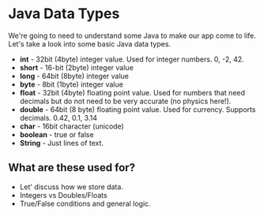 # Java Data Types

We're going to need to understand some Java to make our app come to life. Let's take a look into some basic Java data types.

* **int** - 32bit (4byte) integer value. Used for integer numbers. 0, -2, 42.
* **short** - 16-bit (2byte) integer value
* **long** - 64bit (8byte) integer value
* **byte** - 8bit (1byte) integer value
* **float** - 32bit (4byte) floating point value. Used for numbers that need decimals but do not need to be very accurate (no physics here!).
* **double** - 64bit (8 byte) floating point value. Used for currency. Supports decimals. 0.42, 0.1, 3.14
* **char** - 16bit character (unicode)
* **boolean** - true or false
* **String** - Just lines of text.


## What are these used for?

* Let' discuss how we store data.
* Integers vs Doubles/Floats
* True/False conditions and general logic.
